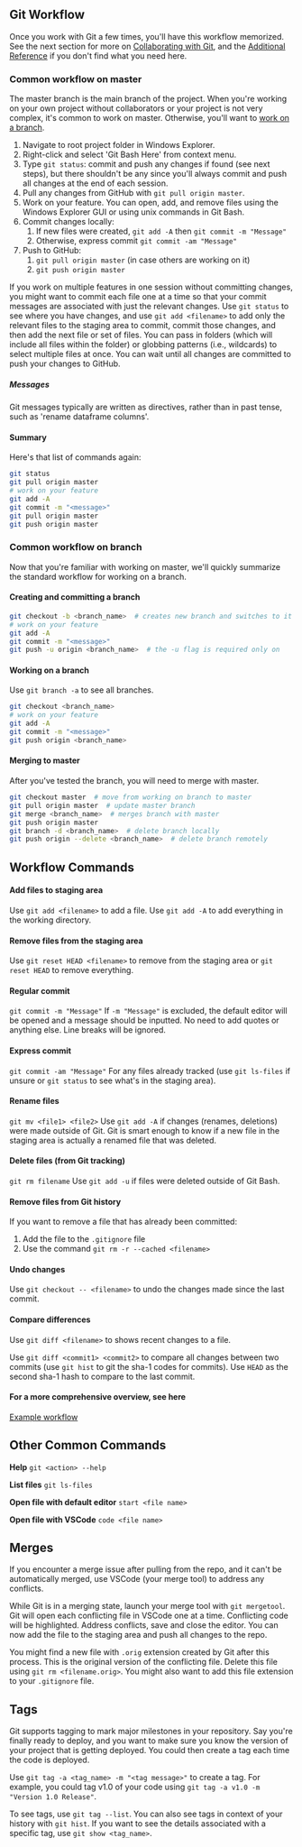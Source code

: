 ## Git Workflow

Once you work with Git a few times, you'll have this workflow memorized. See the next section for more on [Collaborating with Git](collaborating-with-git.md), and the [Additional Reference](additional-reference.md) if you don't find what you need here.

### Common workflow on master

The master branch is the main branch of the project. When you're working on your own project without collaborators or your project is not very complex, it's common to work on master. Otherwise, you'll want to [work on a branch](#common-workflow-on-branch).

1. Navigate to root project folder in Windows Explorer.
2. Right-click and select 'Git Bash Here' from context menu.
3. Type `git status`: commit and push any changes if found (see next steps), but there shouldn't be any since you'll always commit and push all changes at the end of each session.
4. Pull any changes from GitHub with `git pull origin master`.
5. Work on your feature. You can open, add, and remove files using the Windows Explorer GUI or using unix commands in Git Bash.
6. Commit changes locally:
    1. If new files were created, `git add -A` then `git commit -m "Message"`
    2. Otherwise, express commit `git commit -am "Message"`
7. Push to GitHub:
    1. `git pull origin master` (in case others are working on it)
    2. `git push origin master` 

If you work on multiple features in one session without committing changes, you might want to commit each file one at a time so that your commit messages are associated with just the relevant changes. Use `git status` to see where you have changes, and use `git add <filename>` to add only the relevant files to the staging area to commit, commit those changes, and then add the next file or set of files. You can pass in folders (which will include all files within the folder) or globbing patterns (i.e., wildcards) to select multiple files at once. You can wait until all changes are committed to push your changes to GitHub. 

##### Messages

Git messages typically are written as directives, rather than in past tense, such as 'rename dataframe columns'.

#### Summary

Here's that list of commands again:

```bash
git status
git pull origin master
# work on your feature
git add -A 
git commit -m "<message>"
git pull origin master
git push origin master
```

### Common workflow on branch

Now that you're familiar with working on master, we'll quickly summarize the standard workflow for working on a branch. 

#### Creating and committing a branch

```bash
git checkout -b <branch_name>  # creates new branch and switches to it
# work on your feature
git add -A
git commit -m "<message>"
git push -u origin <branch_name>  # the -u flag is required only on 
```

#### Working on a branch

Use `git branch -a`  to see all branches.

```bash
git checkout <branch_name>
# work on your feature
git add -A
git commit -m "<message>"
git push origin <branch_name>
```

#### Merging to master

After you've tested the branch, you will need to merge with master.

```bash
git checkout master  # move from working on branch to master
git pull origin master  # update master branch
git merge <branch_name>  # merges branch with master
git push origin master
git branch -d <branch_name>  # delete branch locally
git push origin --delete <branch_name>  # delete branch remotely
```

## Workflow Commands

#### Add files to staging area

Use `git add <filename>` to add a file.
Use `git add -A` to add everything in the working directory.

#### Remove files from the staging area

Use `git reset HEAD <filename>` to remove from the staging area or `git reset HEAD` to remove everything.

#### Regular commit

`git commit -m "Message"`
If `-m "Message"` is excluded, the default editor will be opened and a message should be inputted. No need to add quotes or anything else. Line breaks will be ignored.

#### Express commit

`git commit -am "Message"`
For any files already tracked (use `git ls-files` if unsure or `git status` to see what's in the staging area).

#### Rename files

`git mv <file1> <file2>`
Use `git add -A` if changes (renames, deletions) were made outside of Git. Git is smart enough to know if a new file in the staging area is actually a renamed file that was deleted.

#### Delete files (from Git tracking)

`git rm filename`
Use `git add -u` if files were deleted outside of Git Bash.

#### Remove files from Git history

If you want to remove a file that has already been committed:

1. Add the file to the `.gitignore` file
2. Use the command `git rm -r --cached <filename>`

#### Undo changes

Use `git checkout -- <filename>` to undo the changes made since the last commit.

#### Compare differences

Use `git diff <filename>` to shows recent changes to a file.

Use `git diff <commit1> <commit2>` to compare all changes between two commits (use `git hist` to git the sha-1 codes for commits). Use `HEAD` as the second sha-1 hash to compare to the last commit.

#### For a more comprehensive overview, see here

[Example workflow](https://www.gun.io/blog/how-to-github-fork-branch-and-pull-request)

## Other Common Commands

**Help** `git <action> --help`

**List files** `git ls-files`

**Open file with default editor** `start <file name>`

**Open file with VSCode** `code <file name>` 

## Merges

If you encounter a merge issue after pulling from the repo, and it can't be automatically merged, use VSCode (your merge tool) to address any conflicts. 

While Git is in a merging state, launch your merge tool with `git mergetool`. Git will open each conflicting file in VSCode one at a time. Conflicting code will be highlighted. Address conflicts, save and close the editor. You can now add the file to the staging area and push all changes to the repo. 

You might find a new file with `.orig` extension created by Git after this process. This is the original version of the conflicting file. Delete this file using `git rm <filename.orig>`. You might also want to add this file extension to your `.gitignore` file.

## Tags

Git supports tagging to mark major milestones in your repository. Say you're finally ready to deploy, and you want to make sure you know the version of your project that is getting deployed. You could then create a tag each time the code is deployed. 

Use `git tag -a <tag_name> -m "<tag message>"` to create a tag. For example, you could tag v1.0 of your code using `git tag -a v1.0 -m "Version 1.0 Release"`.

To see tags, use `git tag --list`. You can also see tags in context of your history with `git hist`. If you want to see the details associated with a specific tag, use `git show <tag_name>`.